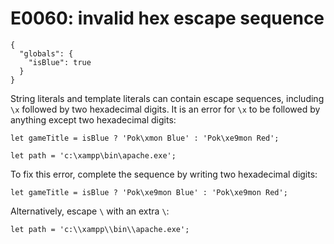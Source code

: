# E0060: invalid hex escape sequence

```config-for-examples
{
  "globals": {
    "isBlue": true
  }
}
```

String literals and template literals can contain escape sequences, including
`\x` followed by two hexadecimal digits. It is an error for `\x` to be followed
by anything except two hexadecimal digits:

    let gameTitle = isBlue ? 'Pok\xmon Blue' : 'Pok\xe9mon Red';

    let path = 'c:\xampp\bin\apache.exe';

To fix this error, complete the sequence by writing two hexadecimal digits:

    let gameTitle = isBlue ? 'Pok\xe9mon Blue' : 'Pok\xe9mon Red';

Alternatively, escape `\` with an extra `\`:

    let path = 'c:\\xampp\\bin\\apache.exe';
